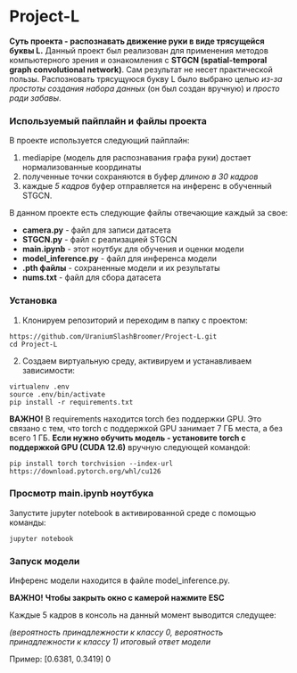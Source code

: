 # Project-L
**Суть проекта - распознавать движение руки в виде трясущейся буквы L.** Данный проект был реализован для применения методов компьютерного зрения и ознакомления с **STGCN (spatial-temporal graph convolutional network)**. Сам результат не несет практической пользы. Распозновать трясущуюся букву L было выбрано целью _из-за простоты создания набора данных_ (он был создан вручную) и _просто ради забавы_.

### Используемый пайплайн и файлы проекта

В проекте используется следующий пайплайн:

1. mediapipe (модель для распознавания графа руки) достает нормализованные координаты
2. полученные точки сохраняются в буфер _длиною в 30 кадров_
3. каждые _5 кадров_ буфер отправляется на инференс в обученный STGCN.

В данном проекте есть следующие файлы отвечающие каждый за свое:

- **camera.py** - файл для записи датасета
- **STGCN.py** - файл с реализацией STGCN
- **main.ipynb** - этот ноутбук для обучения и оценки модели
- **model_inference.py** - файл для инференса модели
- **.pth файлы** - сохраненные модели и их результаты
- **nums.txt** - файл для сбора датасета

### Установка
1. Клонируем репозиторий и переходим в папку с проектом:

```
https://github.com/UraniumSlashBroomer/Project-L.git
cd Project-L
```

2. Создаем виртуальную среду, активируем и устанавливаем зависимости:
```
virtualenv .env
source .env/bin/activate
pip install -r requirements.txt
```

**ВАЖНО!**
В requirements находится torch без поддержки GPU. Это связано с тем, что torch с поддержкой GPU занимает 7 ГБ места, а без всего 1 ГБ. **Если нужно обучить модель - установите torch с поддержкой GPU (CUDA 12.6)** вручную следующей командой:
```
pip install torch torchvision --index-url https://download.pytorch.org/whl/cu126
```

### Просмотр main.ipynb ноутбука

Запустите jupyter notebook в активированной среде с помощью команды:
```
jupyter notebook
```

### Запуск модели
Инференс модели находится в файле model_inference.py. 

**ВАЖНО!**
**Чтобы закрыть окно с камерой нажмите ESC**

Каждые 5 кадров в консоль на данный момент выводится следущее:

_(вероятность принадлежности к классу 0, вероятность принадлежности к классу 1)_
_итоговый ответ модели_

Пример:
[0.6381, 0.3419]
0
